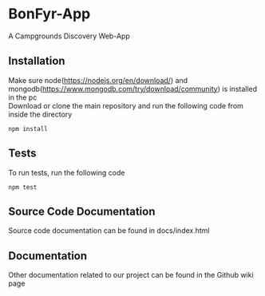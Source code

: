 # BonFyr-App
A Campgrounds Discovery Web-App

## Installation
Make sure node(https://nodejs.org/en/download/) and mongodb(https://www.mongodb.com/try/download/community) is installed in the pc \
Download or clone the main repository and run the following code from inside the directory
```
npm install
```

## Tests
To run tests, run the following code
```
npm test
```

## Source Code Documentation
Source code documentation can be found in docs/index.html

## Documentation
Other documentation related to our project can be found in the Github wiki page
